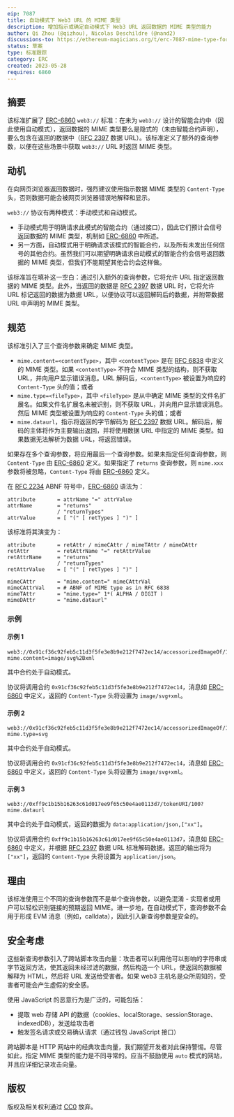 ```yaml
---
eip: 7087
title: 自动模式下 Web3 URL 的 MIME 类型
description: 增加指示或确定自动模式下 Web3 URL 返回数据的 MIME 类型的能力
author: Qi Zhou (@qizhou), Nicolas Deschildre (@nand2)
discussions-to: https://ethereum-magicians.org/t/erc-7087-mime-type-for-web3-url-in-auto-mode/14471
status: 草案
type: 标准跟踪
category: ERC
created: 2023-05-28
requires: 6860
---
```


## 摘要

该标准扩展了 [ERC-6860](./eip-6860.md) `web3://` 标准：在未为 `web3://` 设计的智能合约中（因此使用自动模式），返回数据的 MIME 类型要么是隐式的（未由智能合约声明），要么包含在返回的数据中（[RFC 2397](https://www.rfc-editor.org/rfc/rfc2397) 数据 URL）。该标准定义了额外的查询参数，以便在这些场景中获取 `web3://` URL 时返回 MIME 类型。

## 动机

在向网页浏览器返回数据时，强烈建议使用指示数据 MIME 类型的 `Content-Type` 头，否则数据可能会被网页浏览器错误地解释和显示。

`web3://` 协议有两种模式：手动模式和自动模式。

- 手动模式用于明确请求此模式的智能合约（通过接口），因此它们预计会信号返回数据的 MIME 类型，机制如 [ERC-6860](./eip-6860.md) 中所述。
- 另一方面，自动模式用于明确请求该模式的智能合约，以及所有未发出任何信号的其他合约。虽然我们可以期望明确请求自动模式的智能合约会信号返回数据的 MIME 类型，但我们不能期望其他合约会这样做。

该标准旨在填补这一空白：通过引入额外的查询参数，它将允许 URL 指定返回数据的 MIME 类型。此外，当返回的数据是 [RFC 2397](https://www.rfc-editor.org/rfc/rfc2397) 数据 URL 时，它将允许 URL 标记返回的数据为数据 URL，以便协议可以返回解码后的数据，并附带数据 URL 中声明的 MIME 类型。

## 规范

该标准引入了三个查询参数来确定 MIME 类型。

- `mime.content=<contentType>`，其中 `<contentType>` 是在 [RFC 6838](https://www.rfc-editor.org/rfc/rfc6838) 中定义的 MIME 类型。如果 `<contentType>` 不符合 MIME 类型的结构，则不获取 URL，并向用户显示错误消息。URL 解码后，`<contentType>` 被设置为响应的 `Content-Type` 头的值；或者
- `mime.type=<fileType>`，其中 `<fileType>` 是从中确定 MIME 类型的文件名扩展名。如果文件名扩展名未被识别，则不获取 URL，并向用户显示错误消息。然后 MIME 类型被设置为响应的 `Content-Type` 头的值；或者
- `mime.dataurl`，指示将返回的字节解码为 [RFC 2397](https://www.rfc-editor.org/rfc/rfc2397) 数据 URL。解码后，解码的主体将作为主要输出返回，并将使用数据 URL 中指定的 MIME 类型。如果数据无法解析为数据 URL，将返回错误。

如果存在多个查询参数，将应用最后一个查询参数。如果未指定任何查询参数，则 `Content-Type` 由 [ERC-6860](./eip-6860.md) 定义。如果指定了 `returns` 查询参数，则 `mime.xxx` 参数将被忽略，`Content-Type` 将由 [ERC-6860](./eip-6860.md) 定义。

在 [RFC 2234](https://www.rfc-editor.org/rfc/rfc2234) ABNF 符号中，[ERC-6860](./eip-6860.md) 语法为：

```
attribute       = attrName "=" attrValue
attrName        = "returns"
                / "returnTypes"
attrValue       = [ "(" [ retTypes ] ")" ]
```

该标准将其演变为：

```
attribute       = retAttr / mimeCAttr / mimeTAttr / mimeDAttr
retAttr         = retAttrName "=" retAttrValue
retAttrName     = "returns"
                / "returnTypes"
retAttrValue    = [ "(" [ retTypes ] ")" ]

mimeCAttr       = "mime.content=" mimeCAttrVal
mimeCAttrVal    = # ABNF of MIME type as in RFC 6838 
mimeTAttr       = "mime.type=" 1*( ALPHA / DIGIT )
mimeDAttr       = "mime.dataurl"
```

### 示例

#### 示例 1

```
web3://0x91cf36c92feb5c11d3f5fe3e8b9e212f7472ec14/accessorizedImageOf/1289?mime.content=image/svg%2Bxml
```

其中合约处于自动模式。

协议将调用合约 `0x91cf36c92feb5c11d3f5fe3e8b9e212f7472ec14`，消息如 [ERC-6860](./eip-6860.md) 中定义，返回的 `Content-Type` 头将设置为 `image/svg+xml`。

#### 示例 2

```
web3://0x91cf36c92feb5c11d3f5fe3e8b9e212f7472ec14/accessorizedImageOf/1289?mime.type=svg
```

其中合约处于自动模式。

协议将调用合约 `0x91cf36c92feb5c11d3f5fe3e8b9e212f7472ec14`，消息如 [ERC-6860](./eip-6860.md) 中定义，返回的 `Content-Type` 头将设置为 `image/svg+xml`。

#### 示例 3

```
web3://0xff9c1b15b16263c61d017ee9f65c50e4ae0113d7/tokenURI/100?mime.dataurl
```

其中合约处于自动模式，返回的数据为 `data:application/json,["xx"]`。

协议将调用合约 `0xff9c1b15b16263c61d017ee9f65c50e4ae0113d7`，消息如 [ERC-6860](./eip-6860.md) 中定义，并根据 [RFC 2397](https://www.rfc-editor.org/rfc/rfc2397) 数据 URL 标准解码数据。返回的输出将为 ``["xx"]``，返回的 `Content-Type` 头将设置为 `application/json`。

## 理由

该标准使用三个不同的查询参数而不是单个查询参数，以避免混淆 - 实现者或用户可以轻松识别链接的预期返回 MIME。进一步地，在自动模式下，查询参数不会用于形成 EVM 消息（例如，calldata），因此引入新查询参数是安全的。

## 安全考虑

这些新查询参数引入了跨站脚本攻击向量：攻击者可以利用他可以影响的字符串或字节返回方法，使其返回未经过滤的数据，然后构造一个 URL，使返回的数据被解释为 HTML，然后将 URL 发送给受害者。如果 web3 主机名是众所周知的，受害者可能会产生虚假的安全感。

使用 JavaScript 的恶意行为是广泛的，可能包括：

- 提取 web 存储 API 的数据（cookies、localStorage、sessionStorage、indexedDB），发送给攻击者
- 触发签名请求或交易确认请求（通过钱包 JavaScript 接口）

跨站脚本是 HTTP 网站中的经典攻击向量，我们期望开发者对此保持警惕。尽管如此，指定 MIME 类型的能力是不同寻常的。应当不鼓励使用 `auto` 模式的网站，并且应详细记录攻击向量。

## 版权

版权及相关权利通过 [CC0](../LICENSE.md) 放弃。